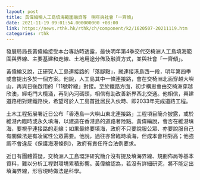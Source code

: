 ```yaml
---
layout: post
title: 黃偉綸稱人工島填海範圍融資等　明年與社會「一齊傾」
date: 2021-11-19 09:01:54.000000000 +08:00
link: https://news.rthk.hk/rthk/ch/component/k2/1620507-20211119.htm
categories: rthk
---
```


發展局局長黃偉綸接受本台專訪時透露，最快明年第4季交代交椅洲人工島填海範圍與界線、主要基建和走線、土地用途分佈及融資方式，並與社會「一齊傾」。

黃偉綸又說，正研究人工島連接路的「落腳點」，就連接港島西一段，明年第四季或會提出多於一個方案。他說，人工島其中一條連接路，會在交椅洲北面穿越大嶼山，再與日後啟用的「11號幹線」對接。至於鐵路方面，初步構思會由交椅洲穿越欣澳，經屯門大欖涌，再到內河碼頭，相信有助改善新界西北交通。他相信，興建道路相對建鐵路快，希望可於人工島首批居民入伙時、即2033年完成道路工程。

土木工程拓展署近日公布「香港島—大嶼山東北連接路」工程項目簡介披露，或於維港內臨時或永久填海，以建造在香港島的道路著陸點。黃偉綸說，會否在維港填海，要視乎連接路的走線；如果最終要填海，政府不只要說服公眾、亦要說服自己有關做法是有凌駕性公眾需要。他說，過往亦曾臨時填海，但成本會相對高；他強調不會違反《保護海港條例》，政府有責任符合法例要求。

近日有團體質疑，交椅洲人工島環評研究簡介沒有提及填海界線、規劃佈局等基本資料，難以分析工程對環境累積影響。黃偉綸認為，若沒有詳細研究，將不能定出填海界線，形容現時做法是科學。
